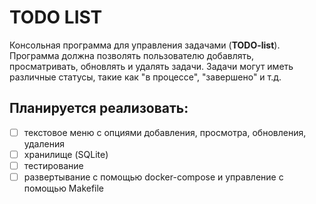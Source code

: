 # TODO LIST

Консольная программа для управления задачами (**TODO-list**). Программа должна позволять пользователю добавлять, просматривать, обновлять и удалять задачи. Задачи могут иметь различные статусы, такие как "в процессе", "завершено" и т.д.

## Планируется реализовать:
* [ ] текстовое меню с опциями добавления, просмотра, обновления, удаления
* [ ] хранилище (SQLite)
* [ ] тестирование
* [ ] развертывание с помощью docker-compose и управление с помощью Makefile
